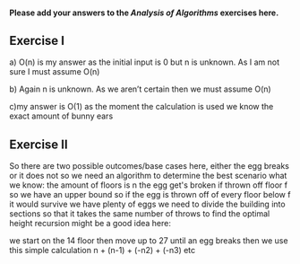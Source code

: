 #### Please add your answers to the ***Analysis of  Algorithms*** exercises here.

## Exercise I

a) O(n) is my answer as the initial input is 0 but n is unknown. 
As I am not sure I must assume O(n) 


b) Again n is unknown. As we aren’t certain then we must assume O(n) 


c)my answer is O(1) as the moment the calculation is used we know the exact amount of bunny ears

## Exercise II
So there are two possible outcomes/base cases here, either the egg breaks or it does not
so we need an algorithm to determine the best scenario
what we know:
the amount of floors is n
the egg get's broken if thrown off floor f so we have an upper bound
so if the egg is thrown off of every floor below f it would survive
we have plenty of eggs
we need to divide the building into sections so that it takes 
the same number of throws to find the optimal height
recursion might be a good idea here:

we start on the 14 floor then move up to 27 until an egg breaks
then we use this simple calculation
n + (n-1) + (-n2) + (-n3) etc






